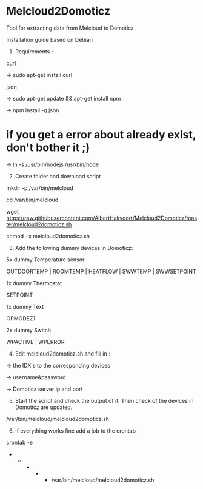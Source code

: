 # Melcloud2Domoticz
Tool for extracting data from Melcloud to Domoticz

Installation guide based on Debian

1) Requirements :

curl

-> sudo apt-get install curl

json 

-> sudo apt-get update && apt-get install npm

-> npm install -g json

# if you get a error about already exist, don't bother it ;)
-> ln -s /usr/bin/nodejs /usr/bin/node


2) Create folder and download script

mkdir -p /var/bin/melcloud

cd /var/bin/melcloud

wget https://raw.githubusercontent.com/AlbertHakvoort/Melcloud2Domoticz/master/melcloud2domoticz.sh

chmod +x melcloud2domoticz.sh



3) Add the following dummy devices in Domoticz:

5x dummy Temperature sensor

OUTDOORTEMP | ROOMTEMP | HEATFLOW | SWWTEMP | SWWSETPOINT

1x dummy Thermostat

SETPOINT

1x dummy Text

OPMODEZ1

2x dummy Switch

WPACTIVE | WPERROR


4) Edit melcloud2domoticz.sh and fill in : 

-> the IDX's to the corresponding devices 

-> username&password

-> Domoticz server ip and port


5) Start the script and check the output of it. Then check of the devices in Domoticz are updated.

/var/bin/melcloud/melcloud2domoticz.sh


6) If everything works fine add a job to the crontab

crontab -e

 * * * * *   /var/bin/melcloud/melcloud2domoticz.sh
